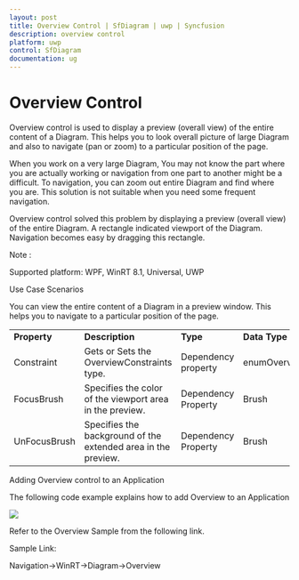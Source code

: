 ```yaml
---
layout: post
title: Overview Control | SfDiagram | uwp | Syncfusion
description: overview control
platform: uwp
control: SfDiagram
documentation: ug
---
```


# Overview Control

Overview control is used to display a preview (overall view) of the entire content of a Diagram. This helps you to look overall picture of large Diagram and also to navigate (pan or zoom) to a particular position of the page.

When you work on a very large Diagram, You may not know the part where you are actually working or navigation from one part to another might be a difficult. To navigation, you can zoom out entire Diagram and find where you are. This solution is not suitable when you need some frequent navigation.

Overview control solved this problem by displaying a preview (overall view) of the entire Diagram. A rectangle indicated viewport of the Diagram. Navigation becomes easy by dragging this rectangle.

Note : 

Supported platform: WPF, WinRT 8.1, Universal, UWP

Use Case Scenarios

You can view the entire content of a Diagram in a preview window. This helps you to navigate to a particular position of the page.

<table>
<tr>
<td>
<b>Property</b></td><td>
<b>Description</b></td><td>
<b>Type</b></td><td>
<b>Data Type</b></td></tr>
<tr>
<td>
Constraint</td><td>
Gets or Sets the OverviewConstraints type.</td><td>
Dependency property</td><td>
enumOverviewConstraints.NoneOverviewConstraints.PanOverviewConstraints.TapFocusOverviewConstraints.DrawFocusOverviewConstraints.Zoom</td></tr>
<tr>
<td>
FocusBrush</td><td>
Specifies the color of the viewport area in the preview.</td><td>
Dependency Property</td><td>
Brush</td></tr>
<tr>
<td>
UnFocusBrush</td><td>
Specifies the background of the extended area in the preview.</td><td>
Dependency Property</td><td>
Brush</td></tr>
</table>


Adding Overview control to an Application

The following code example explains how to add Overview to an Application

![](Overview-Control_images\Overview-Control_img1.png)

Refer to the Overview Sample from the following link.

Sample Link:

Navigation->WinRT->Diagram->Overview

